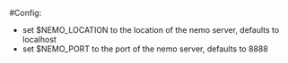 #Config:
* set $NEMO_LOCATION to the location of the nemo server, defaults to localhost
* set $NEMO_PORT to the port of the nemo server, defaults to 8888
